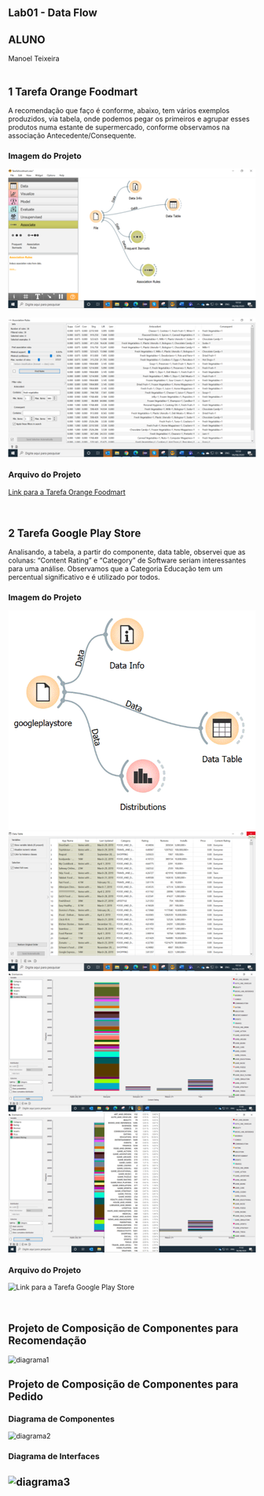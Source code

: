 ## Lab01 - Data Flow
## ALUNO
   Manoel Teixeira
<br><br> 
## 1	Tarefa Orange Foodmart
A recomendação que faço é conforme, abaixo, tem vários exemplos produzidos, via tabela, onde podemos pegar os primeiros e agrupar esses produtos numa estante de supermercado, conforme observamos na associação Antecedente/Consequente.
### Imagem do Projeto
  ![Primeira imagem](imagens/Tarefa01Fig01.png)
<br>   
  ![Segunda imagem](imagens/Tarefa01Fig02.png)
<br>
### Arquivo do Projeto
  [Link para a Tarefa Orange Foodmart](orange/Tarefafoodmart.ows)
<br>
<br><br> 
## 2	Tarefa Google Play Store
Analisando, a tabela, a partir do componente, data table, observei que as colunas: “Content Rating” e “Category” de Software seriam interessantes para uma análise. Observamos que a Categoria Educação tem um percentual significativo e é utilizado por todos.
### Imagem do Projeto
  ![Pri Imagem](imagens/Lab01Tarefa02Fig01.gif)
  <br> 
  ![Seg Imagem](imagens/Lab01Tarefa02Fig02.png)
  <br> 
  ![Ter Imagem](imagens/Lab01Tarefa02Fig03.png)
  <br> 
  ![Qua Imagem](imagens/Lab01Tarefa02Fig04.png)
<br> 
### Arquivo do Projeto
   ![Link para a Tarefa Google Play Store](orange/googleplaystore.ows)
<br>
<br><br> 
## Projeto de Composição de Componentes para Recomendação
  ![diagrama1](imagens/diagrama1.PNG)
<br>  
## Projeto de Composição de Componentes para Pedido
### Diagrama de Componentes
  ![diagrama2](imagens/diagrama2.PNG)
<br>
### Diagrama de Interfaces
  ![diagrama3](imagens/diagrama3.PNG)
  --------------------------------------------------------------------- 
